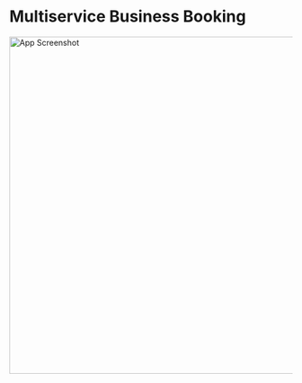 # Multiservice Business Booking


<img src="screenshots/app-preview.png" alt="App Screenshot" width="600">

